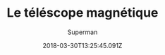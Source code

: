 ---
tmdb_id: '99678'
title: Le téléscope magnétique
original_title: The Magnetic Telescope
author: Superman
img_name: theMagneticTelescope.jpg
release_date: '1942-04-24'
synopsis: ''
tags:
- Superman
- Fleischer
category:
- Dessins Animés
youtube_url: ''
vimeo_url: ''
archive_url: ''
dailymotion_url: //www.dailymotion.com/embed/video/x6h1e94
cast: 'Bud Collyer,Joan Alexander'
crew: 'Dave Fleischer,Jerry Siegel,Joe Shuster,Dan Gordon,Max Fleischer'
imdb_id: tt0035014
adult: 'false'
date: '2018-03-30T13:25:45.091Z'
---